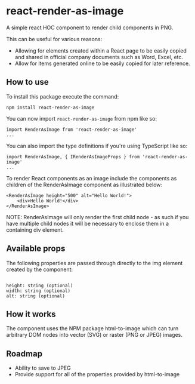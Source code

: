 # react-render-as-image

A simple react HOC component to render child components in PNG.

This can be useful for various reasons:

- Allowing for elements created within a React page to be easily copied and shared in official company documents such as Word, Excel, etc.
- Allow for items generated online to be easily copied for later reference.

## How to use

To install this package execute the command:

`npm install react-render-as-image`

You can now import `react-render-as-image` from npm like so:

```
import RenderAsImage from 'react-render-as-image'
...
```

You can also import the type definitions if you're using TypeScript like so:

```
import RenderAsImage, { IRenderAsImageProps } from 'react-render-as-image'
...
```

To render React components as an image include the components as children of the RenderAsImage component as illustrated below:

```
<RenderAsImage height="500" alt="Hello World!">
    <div>Hello World!</div>
</RenderAsImage>
```

NOTE: RenderAsImage will only render the first child node - as such if you have multiple child nodes it will be necessary to enclose them in a containing div element.

## Available props

The following properties are passed through directly to the img element created by the component:

```

height: string (optional)
width: string (optional)
alt: string (optional)

```

## How it works

The component uses the NPM package html-to-image which can turn arbitrary DOM nodes into vector (SVG) or raster (PNG or JPEG) images.

## Roadmap

- Ability to save to JPEG
- Provide support for all of the properties provided by html-to-image
